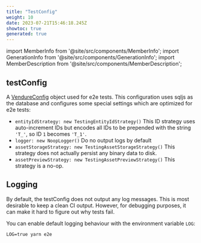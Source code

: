 ```yaml
---
title: "TestConfig"
weight: 10
date: 2023-07-21T15:46:18.245Z
showtoc: true
generated: true
---
```

<!-- This file was generated from the Vendure source. Do not modify. Instead, re-run the "docs:build" script -->
import MemberInfo from '@site/src/components/MemberInfo';
import GenerationInfo from '@site/src/components/GenerationInfo';
import MemberDescription from '@site/src/components/MemberDescription';


## testConfig

<GenerationInfo sourceFile="packages/testing/src/config/test-config.ts" sourceLine="42" packageName="@vendure/testing" />

A <a href='/reference/typescript-api/configuration/vendure-config#vendureconfig'>VendureConfig</a> object used for e2e tests. This configuration uses sqljs as the database
and configures some special settings which are optimized for e2e tests:

* `entityIdStrategy: new TestingEntityIdStrategy()` This ID strategy uses auto-increment IDs but encodes all IDs
to be prepended with the string `'T_'`, so ID `1` becomes `'T_1'`.
* `logger: new NoopLogger()` Do no output logs by default
* `assetStorageStrategy: new TestingAssetStorageStrategy()` This strategy does not actually persist any binary data to disk.
* `assetPreviewStrategy: new TestingAssetPreviewStrategy()` This strategy is a no-op.

## Logging
By default, the testConfig does not output any log messages. This is most desirable to keep a clean CI output.
However, for debugging purposes, it can make it hard to figure out why tests fail.

You can enable default logging behaviour with the environment variable `LOG`:

```
LOG=true yarn e2e
```

